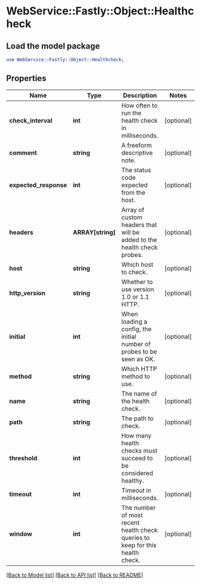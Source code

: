 # WebService::Fastly::Object::Healthcheck

## Load the model package
```perl
use WebService::Fastly::Object::Healthcheck;
```

## Properties
Name | Type | Description | Notes
------------ | ------------- | ------------- | -------------
**check_interval** | **int** | How often to run the health check in milliseconds. | [optional] 
**comment** | **string** | A freeform descriptive note. | [optional] 
**expected_response** | **int** | The status code expected from the host. | [optional] 
**headers** | **ARRAY[string]** | Array of custom headers that will be added to the health check probes. | [optional] 
**host** | **string** | Which host to check. | [optional] 
**http_version** | **string** | Whether to use version 1.0 or 1.1 HTTP. | [optional] 
**initial** | **int** | When loading a config, the initial number of probes to be seen as OK. | [optional] 
**method** | **string** | Which HTTP method to use. | [optional] 
**name** | **string** | The name of the health check. | [optional] 
**path** | **string** | The path to check. | [optional] 
**threshold** | **int** | How many health checks must succeed to be considered healthy. | [optional] 
**timeout** | **int** | Timeout in milliseconds. | [optional] 
**window** | **int** | The number of most recent health check queries to keep for this health check. | [optional] 

[[Back to Model list]](../README.md#documentation-for-models) [[Back to API list]](../README.md#documentation-for-api-endpoints) [[Back to README]](../README.md)


